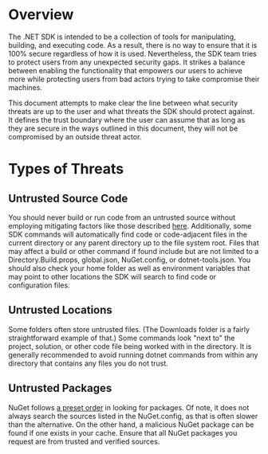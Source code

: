 # Overview
The .NET SDK is intended to be a collection of tools for manipulating, building, and executing code. As a result, there is no way to ensure that it is 100% secure regardless of how it is used. Nevertheless, the SDK team tries to protect users from any unexpected security gaps. It strikes a balance between enabling the functionality that empowers our users to achieve more while protecting users from bad actors trying to take compromise their machines.

This document attempts to make clear the line between what security threats are up to the user and what threats the SDK should protect against. It defines the trust boundary where the user can assume that as long as they are secure in the ways outlined in this document, they will not be compromised by an outside threat actor.

# Types of Threats

## Untrusted Source Code
You should never build or run code from an untrusted source without employing mitigating factors like those described [here](linkToHowToRunCodeDoc). Additionally, some SDK commands will automatically find code or code-adjacent files in the current directory or any parent directory up to the file system root. Files that may affect a build or other command if found include but are not limited to a Directory.Build.props, global.json, NuGet.config, or dotnet-tools.json. You should also check your home folder as well as environment variables that may point to other locations the SDK will search to find code or configuration files.

## Untrusted Locations
Some folders often store untrusted files. (The Downloads folder is a fairly straightforward example of that.) Some commands look "next to" the project, solution, or other code file being worked with in the directory. It is generally recommended to avoid running dotnet commands from within any directory that contains any files you do not trust.

## Untrusted Packages
NuGet follows [a preset order](link?) in looking for packages. Of note, it does not always search the sources listed in the NuGet.config, as that is often slower than the alternative. On the other hand, a malicious NuGet package can be found if one exists in your cache. Ensure that all NuGet packages you request are from trusted and verified sources.
